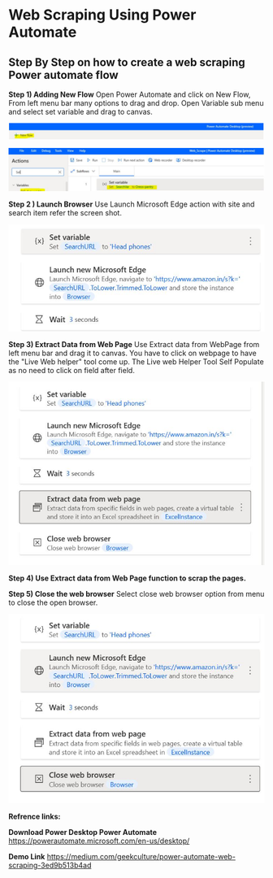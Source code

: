﻿# Web Scraping Using Power Automate

## **Step By Step on how to create a web scraping Power automate flow**

**Step 1) Adding New Flow**
    Open Power Automate and click on New Flow, From left menu bar many options to drag and drop. Open Variable sub menu and select set variable and drag to canvas.

![NewFlow](https://raw.githubusercontent.com/PrezSeah/galleryres/main/Power-Automate-BI/images/NewFlow.JPG)

![Set Variable](https://raw.githubusercontent.com/PrezSeah/galleryres/main/Power-Automate-BI/images/SetVariable.JPG)

**Step 2 ) Launch Browser**
    Use Launch Microsoft Edge action with site and search item refer the screen shot.

![Browser Launch](https://raw.githubusercontent.com/PrezSeah/galleryres/main/Power-Automate-BI/images/BrowserLaunch.JPG)

**Step 3) Extract Data from Web Page**
    Use Extract data from WebPage from left menu bar and drag it to canvas.
    You have to click on webpage to have the "Live Web helper" tool come up. The Live web Helper Tool Self Populate as no need to click on field after field.

![Extract data](https://raw.githubusercontent.com/PrezSeah/galleryres/main/Power-Automate-BI/images/ExtractData.JPG)

**Step 4) Use Extract data from Web Page function to scrap the pages.**

**Step 5) Close the web browser** 
    Select close web browser option from menu to close the open browser.

![Close Browser](https://raw.githubusercontent.com/PrezSeah/galleryres/main/Power-Automate-BI/images/CloseBrowser.JPG)

**Refrence links:**

**Download Power Desktop Power Automate**
https://powerautomate.microsoft.com/en-us/desktop/

**Demo Link**
https://medium.com/geekculture/power-automate-web-scraping-3ed9b513b4ad
